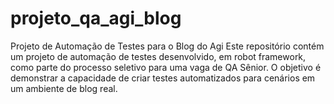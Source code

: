 # projeto_qa_agi_blog
Projeto de Automação de Testes para o Blog do Agi  Este repositório contém um projeto de automação de testes desenvolvido, em robot framework, como parte do processo seletivo para uma vaga de QA Sênior. O objetivo é demonstrar a capacidade de criar testes automatizados para cenários em um ambiente de blog real.
